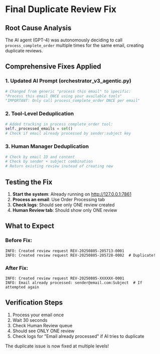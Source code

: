 # Final Duplicate Review Fix

## Root Cause Analysis
The AI agent (GPT-4) was autonomously deciding to call `process_complete_order` multiple times for the same email, creating duplicate reviews.

## Comprehensive Fixes Applied

### 1. Updated AI Prompt (orchestrator_v3_agentic.py)
```python
# Changed from generic "process this email" to specific:
"Process this email ONCE using your available tools"
"IMPORTANT: Only call process_complete_order ONCE per email"
```

### 2. Tool-Level Deduplication
```python
# Added tracking in process_complete_order tool:
self._processed_emails = set()
# Check if email already processed by sender:subject key
```

### 3. Human Manager Deduplication
```python
# Check by email ID and content
# Check by sender + subject combination
# Return existing review instead of creating new
```

## Testing the Fix

1. **Start the system**: Already running on http://127.0.0.1:7861
2. **Process an email**: Use Order Processing tab
3. **Check logs**: Should see only ONE review created
4. **Human Review tab**: Should show only ONE review

## What to Expect

### Before Fix:
```
INFO: Created review request REV-20250805-205713-0001
INFO: Created review request REV-20250805-205728-0002  # Duplicate!
```

### After Fix:
```
INFO: Created review request REV-20250805-XXXXXX-0001
INFO: Email already processed: sender@email.com:Subject  # If attempted again
```

## Verification Steps

1. Process your email once
2. Wait 30 seconds
3. Check Human Review queue
4. Should see ONLY ONE review
5. Check logs for "Email already processed" if AI tries to duplicate

The duplicate issue is now fixed at multiple levels!